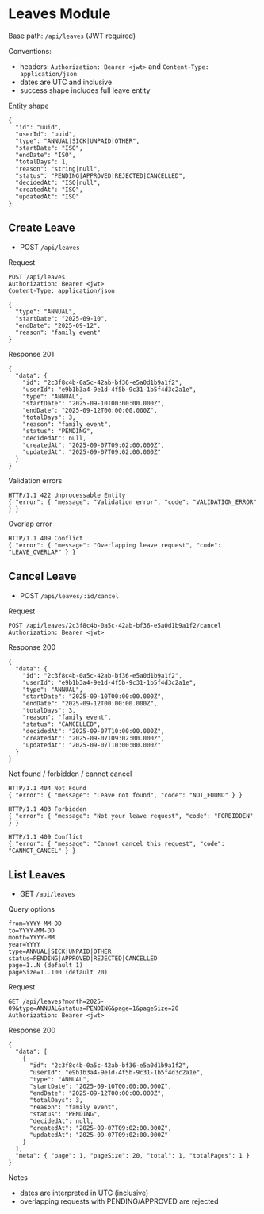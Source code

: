 # Leaves Module

Base path: `/api/leaves` (JWT required)

Conventions:
- headers: `Authorization: Bearer <jwt>` and `Content-Type: application/json`
- dates are UTC and inclusive
- success shape includes full leave entity

Entity shape
```
{
  "id": "uuid",
  "userId": "uuid",
  "type": "ANNUAL|SICK|UNPAID|OTHER",
  "startDate": "ISO",
  "endDate": "ISO",
  "totalDays": 1,
  "reason": "string|null",
  "status": "PENDING|APPROVED|REJECTED|CANCELLED",
  "decidedAt": "ISO|null",
  "createdAt": "ISO",
  "updatedAt": "ISO"
}
```

## Create Leave
- POST `/api/leaves`

Request
```
POST /api/leaves
Authorization: Bearer <jwt>
Content-Type: application/json

{
  "type": "ANNUAL",
  "startDate": "2025-09-10",
  "endDate": "2025-09-12",
  "reason": "family event"
}
```

Response 201
```
{
  "data": {
    "id": "2c3f8c4b-0a5c-42ab-bf36-e5a0d1b9a1f2",
    "userId": "e9b1b3a4-9e1d-4f5b-9c31-1b5f4d3c2a1e",
    "type": "ANNUAL",
    "startDate": "2025-09-10T00:00:00.000Z",
    "endDate": "2025-09-12T00:00:00.000Z",
    "totalDays": 3,
    "reason": "family event",
    "status": "PENDING",
    "decidedAt": null,
    "createdAt": "2025-09-07T09:02:00.000Z",
    "updatedAt": "2025-09-07T09:02:00.000Z"
  }
}
```

Validation errors
```
HTTP/1.1 422 Unprocessable Entity
{ "error": { "message": "Validation error", "code": "VALIDATION_ERROR" } }
```

Overlap error
```
HTTP/1.1 409 Conflict
{ "error": { "message": "Overlapping leave request", "code": "LEAVE_OVERLAP" } }
```

## Cancel Leave
- POST `/api/leaves/:id/cancel`

Request
```
POST /api/leaves/2c3f8c4b-0a5c-42ab-bf36-e5a0d1b9a1f2/cancel
Authorization: Bearer <jwt>
```

Response 200
```
{
  "data": {
    "id": "2c3f8c4b-0a5c-42ab-bf36-e5a0d1b9a1f2",
    "userId": "e9b1b3a4-9e1d-4f5b-9c31-1b5f4d3c2a1e",
    "type": "ANNUAL",
    "startDate": "2025-09-10T00:00:00.000Z",
    "endDate": "2025-09-12T00:00:00.000Z",
    "totalDays": 3,
    "reason": "family event",
    "status": "CANCELLED",
    "decidedAt": "2025-09-07T10:00:00.000Z",
    "createdAt": "2025-09-07T09:02:00.000Z",
    "updatedAt": "2025-09-07T10:00:00.000Z"
  }
}
```

Not found / forbidden / cannot cancel
```
HTTP/1.1 404 Not Found
{ "error": { "message": "Leave not found", "code": "NOT_FOUND" } }

HTTP/1.1 403 Forbidden
{ "error": { "message": "Not your leave request", "code": "FORBIDDEN" } }

HTTP/1.1 409 Conflict
{ "error": { "message": "Cannot cancel this request", "code": "CANNOT_CANCEL" } }
```

## List Leaves
- GET `/api/leaves`

Query options
```
from=YYYY-MM-DD
to=YYYY-MM-DD
month=YYYY-MM
year=YYYY
type=ANNUAL|SICK|UNPAID|OTHER
status=PENDING|APPROVED|REJECTED|CANCELLED
page=1..N (default 1)
pageSize=1..100 (default 20)
```

Request
```
GET /api/leaves?month=2025-09&type=ANNUAL&status=PENDING&page=1&pageSize=20
Authorization: Bearer <jwt>
```

Response 200
```
{
  "data": [
    {
      "id": "2c3f8c4b-0a5c-42ab-bf36-e5a0d1b9a1f2",
      "userId": "e9b1b3a4-9e1d-4f5b-9c31-1b5f4d3c2a1e",
      "type": "ANNUAL",
      "startDate": "2025-09-10T00:00:00.000Z",
      "endDate": "2025-09-12T00:00:00.000Z",
      "totalDays": 3,
      "reason": "family event",
      "status": "PENDING",
      "decidedAt": null,
      "createdAt": "2025-09-07T09:02:00.000Z",
      "updatedAt": "2025-09-07T09:02:00.000Z"
    }
  ],
  "meta": { "page": 1, "pageSize": 20, "total": 1, "totalPages": 1 }
}
```

Notes
- dates are interpreted in UTC (inclusive)
- overlapping requests with PENDING/APPROVED are rejected
